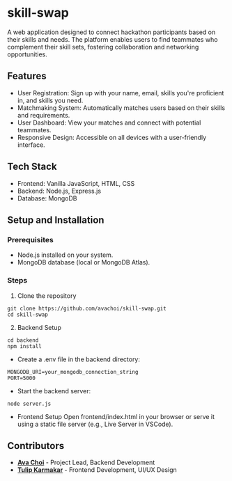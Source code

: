 # skill-swap

A web application designed to connect hackathon participants based on their skills and needs. The platform enables users to find teammates who complement their skill sets, fostering collaboration and networking opportunities.

## Features

- User Registration: Sign up with your name, email, skills you're proficient in, and skills you need.
- Matchmaking System: Automatically matches users based on their skills and requirements.
- User Dashboard: View your matches and connect with potential teammates.
- Responsive Design: Accessible on all devices with a user-friendly interface.

## Tech Stack

- Frontend: Vanilla JavaScript, HTML, CSS
- Backend: Node.js, Express.js
- Database: MongoDB

## Setup and Installation

### Prerequisites

- Node.js installed on your system.
- MongoDB database (local or MongoDB Atlas).

### Steps

1. Clone the repository

```
git clone https://github.com/avachoi/skill-swap.git
cd skill-swap
```

2. Backend Setup

```
cd backend
npm install
```

- Create a .env file in the backend directory:

```
MONGODB_URI=your_mongodb_connection_string
PORT=5000
```

- Start the backend server:

```
node server.js
```

- Frontend Setup
  Open frontend/index.html in your browser or serve it using a static file server (e.g., Live Server in VSCode).

## Contributors

- **[Ava Choi](https://github.com/avachoi)** - Project Lead, Backend Development
- **[Tulip Karmakar](https://github.com/tulipkr)** - Frontend Development, UI/UX Design

